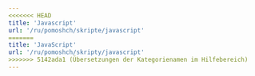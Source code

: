 ```yaml
---
<<<<<<< HEAD
title: 'Javascript'
url: '/ru/pomoshch/skripte/javascript'
=======
title: 'JavaScript'
url: '/ru/pomoshch/skripty/javascript'
>>>>>>> 5142ada1 (Übersetzungen der Kategorienamen im Hilfebereich)
---
```

